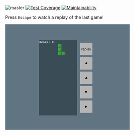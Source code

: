 ![master](https://github.com/semyonf/tetris-js/actions/workflows/ci.yml/badge.svg?branch=master)
[![Test Coverage](https://api.codeclimate.com/v1/badges/a6c5b5bd1a51e4472891/test_coverage)](https://codeclimate.com/github/semyonf/tetris-js/test_coverage)
[![Maintainability](https://api.codeclimate.com/v1/badges/a6c5b5bd1a51e4472891/maintainability)](https://codeclimate.com/github/semyonf/tetris-js/maintainability)

Press `Escape` to watch a replay of the last game!

![context](https://github.com/semyonf/tetris-js/blob/master/demo/gameplay.gif)
